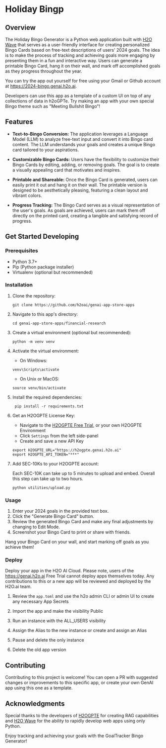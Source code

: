 # Holiday Bingp

## Overview

The Holiday Bingo Generator is a Python web application built with [H2O Wave](https://wave.h2o.ai) that serves as a user-friendly interface for creating personalized Bingo Cards based on free-text descriptions of users' 2024 goals. The idea is to make the process of tracking and achieving goals more engaging by presenting them in a fun and interactive way. Users can generate a printable Bingo Card, hang it on their wall, and mark off accomplished goals as they progress throughout the year.

You can try the app out yourself for free using your Gmail or Github account at 
https://2024-bingo.genai.h2o.ai. 

Developers can use this app as a template of a custom UI on top of any collections 
of data in h2oGPTe. Try making an app with your own special Bingo theme such 
as "Meeting Bullshit Bingo"!

## Features

- **Text-to-Bingo Conversion:** The application leverages a Language Model (LLM) to analyze free-text input and convert it into Bingo card content. The LLM understands your goals and creates a unique Bingo card tailored to your aspirations.

- **Customizable Bingo Cards:** Users have the flexibility to customize their Bingo Cards by editing, adding, or removing goals. The goal is to create a visually appealing card that motivates and inspires.

- **Printable and Shareable:** Once the Bingo Card is generated, users can easily print it out and hang it on their wall. The printable version is designed to be aesthetically pleasing, featuring a clean layout and vibrant colors.

- **Progress Tracking:** The Bingo Card serves as a visual representation of the user's goals. As goals are achieved, users can mark them off directly on the printed card, creating a tangible and satisfying record of progress.

## Get Started Developing

### Prerequisites
* Python 3.7+ 
* Pip (Python package installer)
* Virtualenv (optional but recommended)

### Installation
1. Clone the repository:
    ```shell script
    git clone https://github.com/h2oai/genai-app-store-apps
    ```

2. Navigate to this app's directory:
    ```shell script
    cd genai-app-store-apps/financial-research
    ```
   
3. Create a virtual environment (optional but recommended):
    ```shell script
    python -m venv venv
    ```
4. Activate the virtual environment:
    * On Windows:
    ```shell script
    venv\Scripts\activate
    ```
    * On Unix or MacOS:
    ```shell script
    source venv/bin/activate
    ```
5. Install the required dependencies:
   ```shell script
    pip install -r requirements.txt
    ```

6. Get an H2OGPTE License Key:
    * Navigate to the [H2OGPTE Free Trial](https://h2ogpte.genai.h2o.ai), or your own 
    H2OGPTE Environment
    * Click `Settings` from the left side-panel
    * Create and save a new API Key
    ```shell script
    export H2OGPTE_URL="https://h2ogpte.genai.h2o.ai"
    export H2OGPTE_API_TOKEN="***"
    ```
   
7. Add SEC-10Ks to your H2OGPTE account:

    Each SEC-10K can take up to 5 minutes to upload and embed. Overall this step can 
    take up to two hours. 
    ```shell script
    python utilities/upload.py 
    ```
   
### Usage

1. Enter your 2024 goals in the provided text box.
2. Click the "Generate Bingo Card" button.
4. Review the generated Bingo Card and make any final adjustments by changing to Edit Mode.
5. Screenshot your Bingo Card to print or share with friends.

Hang your Bingo Card on your wall, and start marking off goals as you achieve them!

### Deploy

Deploy your app in the H2O AI Cloud. Please note, users of the https://genai.h2o.ai 
Free Trial cannot deploy apps themselves today. Any contributions to this or a new app 
will be reviewed and deployed by the H2O.ai team.

1. Review the `app.toml` and use the h2o admin CLI or admin UI to create any 
necessary App Secrets

2. Import the app and make the visibility Public

3. Run an instance with the ALL_USERS visibility

4. Assign the Alias to the new instance or create and assign an Alias

5. Pause and delete the only instance

6. Delete the old app version

## Contributing

Contributing to this project is welcome! You can open a PR with suggested changes or 
improvements to this specific app, or create your own GenAI app using this one as a 
template.


## Acknowledgments

Special thanks to the developers of 
[H2OGPTE](https://h2o.ai/platform/enterprise-h2ogpte/) for creating RAG capabilities 
and [H2O Wave](https://wave.h2o.ai) for the ability to rapidly develop web apps using 
only Python.

Enjoy tracking and achieving your goals with the GoalTracker Bingo Generator!